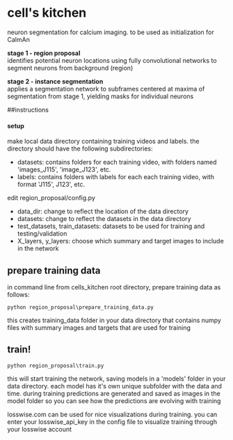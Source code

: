 # cell's kitchen
neuron segmentation for calcium imaging. to be used as initialization for CalmAn

**stage 1 - region proposal**  
identifies potential neuron locations using fully convolutional networks to segment neurons from background (region)

**stage 2 - instance segmentation**  
applies a segmentation network to subframes centered at maxima of segmentation from stage 1, yielding masks for individual neurons

##instructions

#### setup
make local data directory containing training videos and labels. the directory should have the following subdirectories:
   * datasets: contains folders for each training video, with folders named 'images_J115', 'image_J123', etc.
   * labels: contains folders with labels for each each training video, with format 'J115', J123', etc.   

edit region_proposal/config.py
   * data_dir: change to reflect the location of the data directory
   * datasets: change to reflect the datasets in the data directory
   * test_datasets, train_datasets: datasets to be used for training and testing/validation
   * X_layers, y_layers: choose which summary and target images to include in the network

## prepare training data
in command line from cells_kitchen root directory, prepare training data as follows:
```
python region_proposal\prepare_training_data.py
```
this creates training_data folder in your data directory that contains numpy files with summary images and targets that are used for training
## train!
```
python region_proposal\train.py
```
this will start training the network, saving models in a 'models' folder in your data directory. each model has it's own unique subfolder with the data and time.
during training predictions are generated and saved as images in the model folder so you can see how the predictions are evolving with training

losswise.com can be used for nice visualizations during training. you can enter your losswise_api_key in the config file to visualize training through your losswise account


